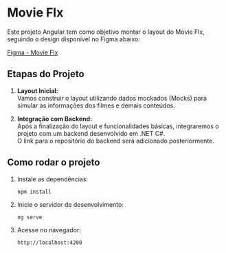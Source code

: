 # Movie Flx

Este projeto Angular tem como objetivo montar o layout do Movie Flx, seguindo o design disponível no Figma abaixo:

[Figma - Movie Flx](https://www.figma.com/proto/FSkHiMRTRa09CljCjXmedJ/P%C3%A1ginas-Hor%C3%A1cio?node-id=195-21)

## Etapas do Projeto

1. **Layout Inicial:**  
   Vamos construir o layout utilizando dados mockados (Mocks) para simular as informações dos filmes e demais conteúdos.

2. **Integração com Backend:**  
   Após a finalização do layout e funcionalidades básicas, integraremos o projeto com um backend desenvolvido em .NET C#.  
   O link para o repositório do backend será adicionado posteriormente.

## Como rodar o projeto

1. Instale as dependências:
   ```
   npm install
   ```

2. Inicie o servidor de desenvolvimento:
   ```
   ng serve
   ```

3. Acesse no navegador:
   ```
   http://localhost:4200
   ```

